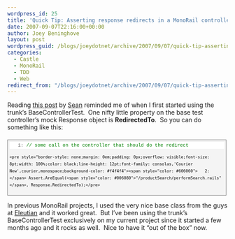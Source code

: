 ```yaml
---
wordpress_id: 25
title: 'Quick Tip: Asserting response redirects in a MonoRail controller test'
date: 2007-09-07T22:16:00+00:00
author: Joey Beninghove
layout: post
wordpress_guid: /blogs/joeydotnet/archive/2007/09/07/quick-tip-asserting-response-redirects-in-a-monorail-controller-test.aspx
categories:
  - Castle
  - MonoRail
  - TDD
  - Web
redirect_from: "/blogs/joeydotnet/archive/2007/09/07/quick-tip-asserting-response-redirects-in-a-monorail-controller-test.aspx/"
---
```

Reading [this post](http://schambers.wordpress.com/2007/09/04/testing-monorail-controllers-from-castles-trunk/trackback/) by [Sean](http://schambers.wordpress.com/) reminded me of when I first started using the trunk&#8217;s BaseControllerTest.&nbsp; One nifty little property on the base test controller&#8217;s mock Response object is **RedirectedTo**.&nbsp; So you can do something like this:

<div style="border: 1px solid gray;margin: 20px 0px 10px;padding: 4px;overflow: auto;font-size: 8pt;width: 97.5%;cursor: text;line-height: 12pt;font-family: consolas,'Courier New',courier,monospace;background-color: #f4f4f4">
  <div style="border-style: none;padding: 0px;overflow: visible;font-size: 8pt;width: 100%;color: black;line-height: 12pt;font-family: consolas,'Courier New',courier,monospace;background-color: #f4f4f4">
    <pre style="border-style: none;margin: 0em;padding: 0px;overflow: visible;font-size: 8pt;width: 100%;color: black;line-height: 12pt;font-family: consolas,'Courier New',courier,monospace;background-color: white"><span style="color: #606060">   1:</span> <span style="color: #008000">// some call on the controller that should do the redirect</span></pre>
    
    <pre style="border-style: none;margin: 0em;padding: 0px;overflow: visible;font-size: 8pt;width: 100%;color: black;line-height: 12pt;font-family: consolas,'Courier New',courier,monospace;background-color: #f4f4f4"><span style="color: #606060">   2:</span> Assert.AreEqual(<span style="color: #006080">"/productSearch/performSearch.rails"</span>, Response.RedirectedTo);</pre>
  </div>
</div>

In previous MonoRail projects, I used the very nice base class from the guys at [Eleutian](http://blog.eleutian.com/) and it worked great.&nbsp; But I&#8217;ve been using the trunk&#8217;s BaseControllerTest exclusively on my current project since it started a few months ago and it rocks as well.&nbsp; Nice to have it &#8220;out of the box&#8221; now.